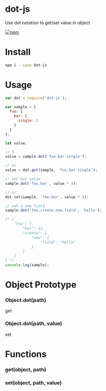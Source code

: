 # dot-js
Use dot notation to get/set value in object

[![npm](https://img.shields.io/npm/v/dot-js.svg)](https://www.npmjs.com/package/dot-js)

# Install

```sh
npm i --save dot-js
```

# Usage

```javascript
var dot = require('dot-js');

var sample = {
  foo: {
    bar: {
      single: 3
    }
  }
};

let value;

// 3
value = sample.dot('foo.bar.single');

// or
value = dot.get(sample, 'foo.bar.single');

// set bar value
sample.dot('foo.bar', value * 4);

// or
dot.set(sample, 'foo.bar', value * 4);

// set a new field
sample.dot('foo.create.new.field', 'hello');

/* {
    "foo": {
        "bar": 12,
        "create": {
            "new": {
                "field": "hello"
            }
        }
    }
} */
console.log(sample);

```

# Object Prototype

### Object.dot(path)
get

### Object.dot(path, value)
set

# Functions

### get(object, path)

### set(object, path, value)


